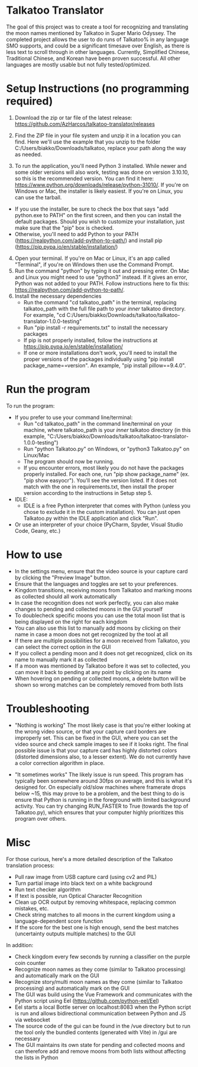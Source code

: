 # Talkatoo Translator

The goal of this project was to create a tool for recognizing and translating the moon names mentioned by Talkatoo in Super Mario Odyssey. The completed project allows the user to do runs of Talkatoo% in any language SMO supports, and could be a significant timesave over English, as there is less text to scroll through in other languages. Currently, Simplified Chinese, Traditional Chinese, and Korean have been proven successful. All other languages are mostly usable but not fully tested/optimized.

# Setup Instructions (no programming required)
1. Download the zip or tar file of the latest release: https://github.com/AzHarcos/talkatoo-translator/releases
2. Find the ZIP file in your file system and unzip it in a location you can find. Here we'll use the example that you unzip to the folder C:/Users/biakko/Downloads/talkatoo, replace your path along the way as needed.

3. To run the application, you'll need Python 3 installed. While newer and some older versions will also work, testing was done on version 3.10.10, so this is the recommended version. You can find it here: https://www.python.org/downloads/release/python-31010/. If you're on Windows or Mac, the installer is likely easiest. If you're on Linux, you can use the tarball.
- If you use the installer, be sure to check the box that says "add python.exe to PATH" on the first screen, and then you can install the default packages. Should you wish to customize your installation, just make sure that the "pip" box is checked.
- Otherwise, you'll need to add Python to your PATH (https://realpython.com/add-python-to-path/) and install pip (https://pip.pypa.io/en/stable/installation/)

4. Open your terminal. If you're on Mac or Linux, it's an app called "Terminal", if you're on Windows then use the Command Prompt.
5. Run the command "python" by typing it out and pressing enter. On Mac and Linux you might need to use "python3" instead. If it gives an error, Python was not added to your PATH. Follow instructions here to fix this: https://realpython.com/add-python-to-path/.
6. Install the necessary dependencies
   - Run the command "cd talkatoo_path" in the terminal, replacing talkatoo_path with the full file path to your *inner* talkatoo directory. For example, "cd C:/Users/biakko/Downloads/talkatoo/talkatoo-translator-1.0.0-testing"
   - Run "pip install -r requirements.txt" to install the necessary packages
   - If pip is not properly installed, follow the instructions at https://pip.pypa.io/en/stable/installation/
   - If one or more installations don't work, you'll need to install the proper versions of the packages individually using "pip install package_name==version". An example, "pip install pillow==9.4.0".

# Run the program
To run the program:
- If you prefer to use your command line/terminal:
    - Run "cd talkatoo_path" in the command line/terminal on your machine, where talkatoo_path is your *inner* talkatoo directory (in this example, "C:/Users/biakko/Downloads/talkatoo/talkatoo-translator-1.0.0-testing")
    - Run "python Talkatoo.py" on Windows, or "python3 Talkatoo.py" on Linux/Mac
    - The program should now be running.
    - If you encounter errors, most likely you do not have the packages properly installed. For each one, run "pip show package_name" (ex. "pip show easyocr"). You'll see the version listed. If it does not match with the one in requirements.txt, then install the proper version according to the instructions in Setup step 5.
- IDLE:
    - IDLE is a free Python interpreter that comes with Python (unless you chose to exclude it in the custom installation). You can just open Talkatoo.py within the IDLE application and click "Run".
- Or use an interpreter of your choice (PyCharm, Spyder, Visual Studio Code, Geany, etc.)

# How to use
- In the settings menu, ensure that the video source is your capture card by clicking the "Preview Image" button.
- Ensure that the languages and toggles are set to your preferences.
- Kingdom transitions, receiving moons from Talkatoo and marking moons as collected should all work automatically
- In case the recognition does not work perfectly, you can also make changes to pending and collected moons in the GUI yourself
- To doublecheck specific moons you can use the total moon list that is being displayed on the right for each kingdom
- You can also use this list to manually add moons by clicking on their name in case a moon does not get recognized by the tool at all
- If there are multiple possibilities for a moon received from Talkatoo, you can select the correct option in the GUI
- If you collect a pending moon and it does not get recognized, click on its name to manually mark it as collected
- If a moon was mentioned by Talkatoo before it was set to collected, you can move it back to pending at any point by clicking on its name
- When hovering on pending or collected moons, a delete button will be shown so wrong matches can be completely removed from both lists


# Troubleshooting
- "Nothing is working"
The most likely case is that you're either looking at the wrong video source, or that your capture card borders are improperly set. This can be fixed in the GUI, where you can set the video source and check sample images to see if it looks right.
The final possible issue is that your capture card has highly distorted colors (distorted dimensions also, to a lesser extent). We do not currently have a color correction algorithm in place.


- "It sometimes works"
The likely issue is run speed. This program has typically been somewhere around 30fps on average, and this is what it's designed for. On especially old/slow machines where framerate drops below ~15, this may prove to be a problem, and the best thing to do is ensure that Python is running in the foreground with limited background activity. You can try changing RUN_FASTER to True (towards the top of Talkatoo.py), which ensures that your computer highly prioritizes this program over others. 

  

# Misc
For those curious, here's a more detailed description of the Talkatoo translation process:
- Pull raw image from USB capture card (using cv2 and PIL)
- Turn partial image into black text on a white background
- Run text checker algorithm
- If text is possible, run Optical Character Recognition
- Clean up OCR output by removing whitespace, replacing common mistakes, etc.
- Check string matches to all moons in the current kingdom using a language-dependent score function
- If the score for the best one is high enough, send the best matches (uncertainty outputs multiple matches) to the GUI

In addition:
- Check kingdom every few seconds by running a classifier on the purple coin counter
- Recognize moon names as they come (similar to Talkatoo processing) and automatically mark on the GUI
- Recognize story/multi moon names as they come (similar to Talkatoo processing) and automatically mark on the GUI
- The GUI was build using the Vue Framework and communicates with the Python script using Eel (https://github.com/python-eel/Eel)
- Eel starts a local Bottle server on localhost:8083 when the Python script is run and allows bidirectional communication between Python and JS via websocket
- The source code of the gui can be found in the /vue directory but to run the tool only the bundled contents (generated with Vite) in /gui are necessary
- The GUI maintains its own state for pending and collected moons and can therefore add and remove moons from both lists without affecting the lists in Python
